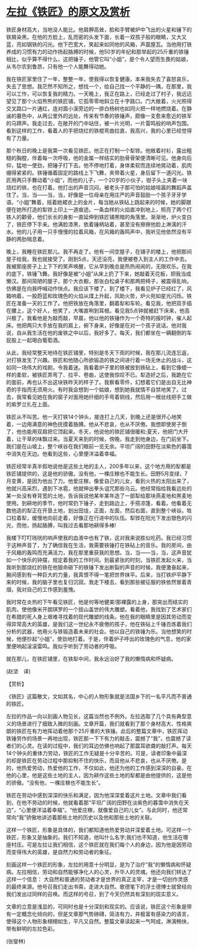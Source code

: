 # [左拉《铁匠》的原文及赏析](https://www.vrrw.net/wx/12127.html)

铁匠身材高大，当地没人能比。他肩胛高耸，脸和手臂被炉中飞出的火星和锤下的铁屑染黑。在他的方脸上，乱而密的头发下面，长着一双孩子般的眼睛，又大又蓝，亮如钢铁的闪光。他下巴宽大，笑起来如同他的风箱，声震屋瓦。当他用打铁养成的习惯有力的动作扬起胳膊的时候，他50岁的年纪和那举起的25斤重的铁锤相比，似乎算不得什么，这把锤子，他管它叫“小姐”，是个令人望而生畏的姑娘，从韦尔农到鲁昂，只有他一个人能舞得动她。

我在铁匠家里住了一年，整整一年，使我得以恢复健康。本来我失去了喜怒哀乐，失去了思想。我茫然不知所之，想找一个，给自己找一个平静的一隅，在那里，我可以工作，可以恢复我的精力。一天晚上，我正在路上，已经走过了村子，我远远望见了那个火焰熊熊的铁匠铺，它孤零零地斜立在十字路口。门大敞着，火光照得交叉路口一片通红，连对面小溪旁边的一排白杨树也如同火把一样地燃烧着。在静谧的暮色中，从两公里外的远处，传来有节奏的铁锤声，颇像一支愈来愈近的铁军的马蹄声。我走过去，在敞开的门中站住，被一片光明，一片雷鸣般的响声包围。看到这样的工作，看着人的手把烧红的铁棍弯曲拉直，我高兴，我的心里已经觉得有了力量。



那个秋日的晚上是我第一次看见铁匠。他正在打制一个犁铧。他敞着衬衫，露出粗糙的胸膛，伴着每一次呼吸，他的金属一样结实的肋骨骨架便清晰可见。他身向后仰，猛地一使劲，把锤子打下去。他不停地打着，身体柔软而连续地晃动着，肌肉绷得紧紧的。铁锤循着固定的路线上下飞舞，夹带着火星，身后留下一道闪光。铁匠用两只手舞动着“小姐”，而他的儿子，一个20岁的小伙子，钳子头上夹着一块烧红的铁，也在打着。他打出的声音沉闷，被老头子那可怕的姑娘喧嚣的舞蹈声盖住了。当，当——当，当，好像是一位母亲在用庄严的声音鼓励一个孩子牙牙学语。“小姐”舞着，摇着她裙衣上的金片，每当她从铁砧上跳起来的时候，她的脚跟便在她所打造的犁铧上印上一道痕迹。一条血样的火焰直冲到地上，照亮了两个打铁人的颧骨，他们长长的身影一直延伸到铁匠铺黑暗的角落里。渐渐地，炉火变白了，铁匠停下手来。他满脸漆黑，依着锤柄站着，甚至没有擦擦他脸上淋漓的汗水。他的儿子用一只手慢慢的拉着风箱，在风箱的轰鸣声中，我听见他依然没有平静的两肋喘息着。

晚上，我睡在铁匠那儿。我不再走了。他有一间空屋子，在铺子的楼上，他把那间屋子给我，我也就接受了。刚到5点，天还没亮，我便被卷入到主人的工作中去。我被那座房子上上下下的笑声唤醒，它从早到晚总是热热闹闹的，无限欢乐。在我的底下，铁锤飞舞。我好像是被“小姐”从床上扔了下来，她敲着天花板，把我当成懒汉。那间简陋的屋子，那个大衣橱，那张白松桌子和那两把椅子，被震得乱响，仿佛是在向我呼喊动作快点。我应该下楼了。到了楼下，我看见炉子已经红了，风箱响着，一股蔚蓝和玫瑰色的火焰从煤上升起，风助火势，炉火宛如星光闪烁。铁匠在准备一天的工作了。他把铁放在角落里，翻着犁和车轮。看见我，他把双手插在腰上，这个好人，他笑了，大嘴直咧到耳根。看见我5点钟就被赶下床来，他高兴极了。我看他是为敲而敲，早晨，他以他的铁锤作为一个奇特的报时钟，催人起床。他把两只大手放在我的肩上，俯下身来，好像是在对一个孩子说话。他对我说，自从我生活在他的废铁之中以后，我好多了。每天，我们都坐在一辆翻倒的车屁股上一起喝白葡萄酒。

从此，我经常整天地待在铁匠铺里，特别是冬天下雨的时候，我在那儿流连忘返，对打铁发生了兴趣。铁匠和他随心所欲锻造的铁之间进行着一场无休止的战斗，这如同一场伟大的戏剧，令我着迷。我看着炉子里的铁被放到铁砧上，看到它像蜡一样的柔软，被铁匠弄弯了、拉平、卷曲，这使我惊叹不已。犁造好之后，我跪在它的面前，再也认不出这块铁昨天的样子了。我察看零件，幻想着它们是出自无比神奇的手指而无须用火。有时我会想到一个姑娘，想到她我就情不自禁地笑了。过去，我常看见她在我的窗子对面用她纤细的手弯着铜线，然后用一根丝线把手工做的紫罗兰扎在上面。

铁匠从不叫苦。他一天打铁14个钟头，接连打上几天，到晚上还是很开心地笑着，一边用满意的神色抚摸着胳膊。他从不悲哀，也从不厌倦。我想即使房子倒了，他也能用双肩把它顶起来。冬天，他说他的铁匠铺很暖和;夏天，他把门大开着，让干草的味飘过来。当夏天来到的时候，傍晚，我走到他身边，在门前坐下。我们是在山坡上，整个峡谷在我们眼前一览无余。平坦广阔的田野在淡紫色的暮霭中消失在天边。他看到这些，心里便洋溢着幸福。

铁匠经常半真半假地说他是这些土地的主人，200多年以来，这个地方用的犁都是铁匠铺提供的，这是他的骄傲。没有他，一棵庄稼也不能生长。田野5月变绿，7月变黄，是因为他出了力。他爱庄稼，像爱自己的儿女，看到火热的太阳出来了，他就兴高采烈，遇到下冰雹，他就伸出拳头诅咒那些乌云。他经常指给我看远处的某一处没有脊背宽的土地，告诉我说他某年某年造了一部犁给那块燕麦地和黑麦地使用。到耕地的季节，他时常扔下锤子，走到路边上，手搭凉篷，看着。他看着无数他造的犁正在开垦土地，划出田垅，正面，左面，然后右面，直到整个峡谷。牲口拉着犁，缓慢地向前走着，好像正在行进中的队伍。犁铧在阳光下发出银色的闪光，而他，扬起胳膊，叫我过去看那地耕得多棒!

我楼下叮叮咣咣的响声使我的血液中也有了铁，这对我来说胜似吃药。我已经习惯于这种声音了，为了确信我在生活，我需要铁锤打在铁砧上的音乐。我的房间，由于风箱的轰鸣而充满活力，我在那里重获我的思想。当，当——当，当，这声音犹如一个快乐的钟摆，规定着我的工作时间。到最紧张的时刻，当铁匠发起火来，当我听到那烧红的铁在他狠命砸下的铁锤下发出断裂的声音的时候，我便激奋起来，腕间感到有一种巨大的力量，我真恨不得一笔把世界抹平。后来，当打铁炉平静下来的时候，我的脑子里也复归沉寂。我走下楼去，看到那些被征服的铁依然冒着青烟，我对自己的工作感到羞愧。

我时常在炎热的下午看见铁匠，他是何等地健美!那裸露的上身，那突出而结实的肌肉，使他像米开朗琪罗的一个拔山盖世的伟大雕塑。看着他，我找到了艺术家们在希腊的死人身上艰难寻找着的现代雕塑的线条。他在我的眼睛里是因其劳动而变得异常高大的英雄，是我们这一世纪永不疲倦的孩子，他在铁砧上千锤百炼着我们分析的武器，他用火与铁锻造着未来的社会。他以自己的铁锤为乐。当他想笑的时候，他便抄起“小姐”，使劲地打着。于是，伴着炉子呼出的玫瑰色的气息，他的家里便响起滚滚雷鸣。我似乎听到了劳动者的呼吸。

就在那儿，在铁匠铺里，在铁犁中间，我永远治好了我的懒惰病和怀疑病。

(赵坚　译)

【赏析】

《铁匠》这篇散文，文如其名，中心的人物形象就是法国乡下的一名平凡而不普通的铁匠。

左拉的作品一向以刻画人物见长，这篇当然也不例外。左拉选取了几个具有典型意义的场景进行了细致入微的刻画。文章开篇，我们就看到了那个身材高大、性格爽朗的铁匠在有力地挥动着他那个25斤重的大铁锤。此后的整篇文章中，铁匠挥动铁锤劳作的场景一再地出现，铁匠那一下下有力的敲击，震撼了“我”，也震撼了读者们的心灵。在读的过程中，我们的耳边仿佛也响起了那震耳欲聋的敲打声。每天14个钟头的重体力劳动，铁匠的工作无疑是十分辛苦的。可是，读者印象中最深的却是铁匠在劳动过程中那抑制不住的快乐，而且他从不悲哀，也从不厌倦。是的，他热爱劳动，热爱他的工作，不仅如此，他还为他的工作感到深深的自豪。在他的心里，他是这些土地的主人，因为耕作这些土地的犁都是由他提供的，这是他的骄傲。“没有他，一棵庄稼也不能生长”。

铁匠在劳动中感到深深的快乐和满足，因为他深深爱着这片土地。文章中我们看到，在他不劳动的时候，他就看着那“平坦广阔的田野在淡紫色的暮霭中消失在天边”，“心里便洋溢着幸福”。“他爱庄稼，就像爱自己的儿女”。与此同时，他还常常向“我”骄傲地讲述着那些土地的历史以及他和那些土地的关联。

这样一个铁匠，形象是具体的，我们都知道他热爱劳动并深爱着土地。可这样一个铁匠，形象又是抽象的。我们不知道，他叫什么名字;我们也不知道，他生活在哪座村庄。可是左拉让我们相信，这个铁匠就在我们每个人的身边，因为他是因劳动而变得伟大的英雄，是自然力和劳动者的象征。

刻画这样一个铁匠的形象，左拉的用意十分明显，是为了治疗“我”的懒惰病和怀疑病。左拉相信，劳动和自然能够净化人的心灵，升华人的灵魂。他还向我们转达了这样一个信息： 大自然和普通的劳动者才是世界的真正主宰，才是一切创作灵感的最终来源。他号召我们走出书斋，走进大自然。歌德笔下的浮士德博士就曾经向我们发出过同样的召唤。而这样的号召，到了今天仍然具有深刻的现实意义。

文章的立意是浅显的，可同时也是十分深刻和现实的。应该说，铁匠这个形象是带有一定概念化倾向的，但是文章那气势磅礴，简洁有力，并极富有感染力的语言，使得这个人物形象栩栩如生，平凡又自然。整篇文章读起来一气呵成，淋漓畅快，带有鲜明的左拉色彩。

(张燮林)

